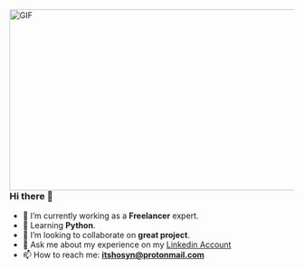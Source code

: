 <img align="right" alt="GIF" src="https://github.com/sparshrestha/sparshrestha/blob/main/code.gif?raw=true" width="512" height="320" />

### Hi there 👋

- 🔭 I’m currently working as a **Freelancer** expert.
- 🌱 Learning **Python**.
- 👯 I’m looking to collaborate on **great project**.
- 💬 Ask me about my experience on my [Linkedin Account](https://www.linkedin.com/in/itshosyn)
- 📫 How to reach me: **itshosyn@protonmail.com**
